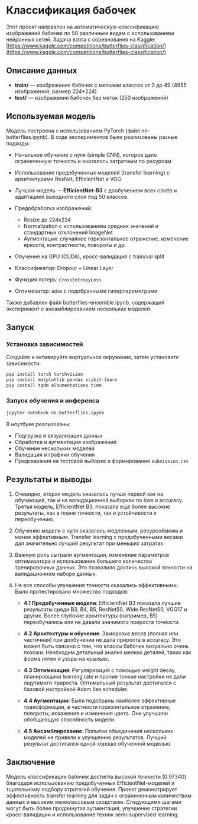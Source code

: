 # Классификация бабочек

Этот проект направлен на автоматическую классификацию изображений бабочек по 50 различным видам с использованием нейронных сетей. Задача взята с соревнования на Kaggle:
[https://www.kaggle.com/competitions/butterflies-classification/](https://www.kaggle.com/competitions/butterflies-classification/)

## Описание данных

* **train/** — изображения бабочек с метками классов от 0 до 49 (4955 изображений, размер 224*224)
* **test/** — изображения бабочек без меток (250 изображений)

## Используемая модель

Модель построена с использованием PyTorch (файл nn-butterflies.ipynb). В ходе экспериментов были реализованы разные подходы:

* Начальное обучение с нуля (simple CNN), которое дало ограниченную точность и оказалось затратным по ресурсам
* Использование предобученных моделей (transfer learning) с архитектурами ResNet, EfficientNet и VGG
* Лучшая модель — **EfficientNet-B3** с дообучением всех слоёв и адаптацией выходного слоя под 50 классов
* Предобработка изображений:

  * Resize до 224x224
  * Normalization с использованием средних значений и стандартных отклонений ImageNet
  * Аугментации: случайное горизонтальное отражение, изменение яркости, контрастности, повороты и др.

* Обучение на GPU (CUDA), кросс-валидация с train/val split
* Классификатор: Dropout + Linear Layer
* Функция потерь: `CrossEntropyLoss`
* Оптимизатор: `Adam` с подобранными гиперпараметрами

Также добавлен файл butterflies-ensemble.ipynb, содержащий эксперимент с ансамблированием нескольких моделей.

## Запуск

### Установка зависимостей

Создайте и активируйте виртуальное окружение, затем установите зависимости:

```bash
pip install torch torchvision
pip install matplotlib pandas scikit-learn
pip install tqdm albumentations timm
```

### Запуск обучения и инференса

```bash
jupyter notebook nn-butterflies.ipynb
```

В ноутбуке реализованы:

* Подгрузка и визуализация данных
* Обработка и аугментация изображений
* Обучение нескольких моделей
* Валидация и графики обучения
* Предсказания на тестовой выборке и формирование `submission.csv`

## Результаты и выводы

1. Очевидно, вторая модель оказалась лучше первой как на обучающей, так и на валидационной выборках по loss и accuracy. Третья модель, EfficientNet B3, показала ещё более высокие результаты, как в плане точности, так и устойчивости к переобучению.

2. Обучение модели с нуля оказалось медленным, ресурсоёмким и менее эффективным. Transfer learning с предобученными весами дал значительно лучший результат при меньших затратах.

3. Важную роль сыграли аугментации, изменение параметров оптимизатора и использование большего количества тренировочных данных. Это позволило достичь высокой точности на валидационном наборе данных.

4. Не все способы улучшения точности оказались эффективными. Было протестировано множество подходов:

   * **4.1 Предобученные модели**: EfficientNet B3 показала лучшие результаты среди B3, B4, B5, ResNet50, Wide ResNet50, VGG17 и других. Более глубокие архитектуры (например, B5) переобучались или не давали значимого прироста точности.

   * **4.2 Архитектуры и обучение**: Заморозка весов (полная или частичная) при дообучении не дала прироста в accuracy. Это может быть связано с тем, что классы бабочек визуально очень похожи. Необходим детальный анализ мелких деталей, таких как форма пятен и узоры на крыльях.

   * **4.3 Оптимизация**: Регуляризация с помощью weight decay, планировщики learning rate и прочие тонкие настройки не дали ощутимого прироста. Оптимальный результат достигался с базовой настройкой Adam без scheduler.

   * **4.4 Аугментации**: Были подобраны наиболее эффективные трансформации, в частности горизонтальное отражение, повороты, искажения и изменения цвета. Они улучшили обобщающую способность модели.

   * **4.5 Ансамблирование**: Попытки объединения нескольких моделей не привели к улучшению результатов. Лучший результат достигался одной хорошо обученной моделью.

## Заключение

Модель классификации бабочек достигла высокой точности (0.97340) благодаря использованию предобученных EfficientNet-моделей и тщательному подбору стратегий обучения. Проект демонстрирует эффективность transfer learning для задач с ограниченным количеством данных и высоким межклассовым сходством. Следующими шагами могут быть более продвинутая аугментация, улучшение стратегии кросс-валидации и использование техник semi-supervised learning.

